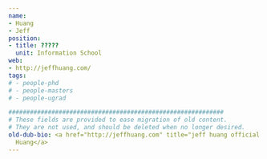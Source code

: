 ```yaml
---
name:
- Huang
- Jeff
position:
- title: ?????
  unit: Information School
web:
- http://jeffhuang.com/
tags:
# - people-phd
# - people-masters
# - people-ugrad

############################################################
# These fields are provided to ease migration of old content.
# They are not used, and should be deleted when no longer desired.
old-dub-bio: <a href="http://jeffhuang.com" title="jeff huang official homepage">Jeff
  Huang</a>
---
```

